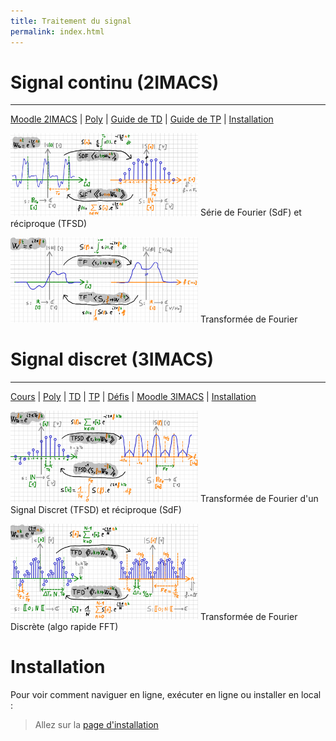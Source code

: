 ```yaml
---
title: Traitement du signal
permalink: index.html
---
```


# Signal continu (2IMACS)
---


[Moodle 2IMACS](https://moodle.insa-toulouse.fr/course/view.php?id=708) | [Poly](https://moodle.insa-toulouse.fr/mod/resource/view.php?id=24741) | [Guide de TD](https://nbviewer.org/github/balaise31/Signal/tree/master/continu/td/README.ipynb) | [Guide de TP](https://nbviewer.org/github/balaise31/Signal/tree/master/continu/tp/README.ipynb) | [Installation](https://github.com/balaise31/Signal/blob/master/installation/README.md)


<img src="sdf.png"  width="300"/> Série de Fourier (SdF) et réciproque (TFSD)

<img src="tf.png"  width="300"/> Transformée de Fourier


# Signal discret (3IMACS)
---

[Cours](https://nbviewer.org/github/balaise31/Signal/tree/master/discret/cours/README.ipynb) | [Poly](poly_discret.pdf) | [TD](https://nbviewer.org/github/balaise31/Signal/tree/master/discret/td/README.ipynb) | [TP](https://nbviewer.org/github/balaise31/Signal/tree/master/discret/tp/README.ipynb) | [Défis](https://github.com/balaise31/Signal/tree/master/discret/defis) | [Moodle 3IMACS](https://moodle.insa-toulouse.fr/course/view.php?id=997) | [Installation](https://github.com/balaise31/Signal/blob/master/installation/README.md)


<img src="tfsd.png"  width="300"/> Transformée de Fourier d'un Signal Discret (TFSD) et réciproque (SdF)

<img src="tfd.png"  width="300"/> Transformée de Fourier Discrète (algo rapide FFT)





# Installation

Pour voir comment naviguer en ligne, exécuter en ligne ou installer en local :
    
> Allez sur la [page d'installation](https://github.com/balaise31/Signal/blob/master/installation/README.md)
